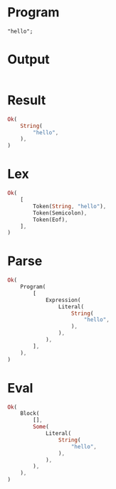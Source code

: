 # Program

```rustleaf
"hello";
```

# Output

```

```

# Result

```rust
Ok(
    String(
        "hello",
    ),
)
```

# Lex

```rust
Ok(
    [
        Token(String, "hello"),
        Token(Semicolon),
        Token(Eof),
    ],
)
```

# Parse

```rust
Ok(
    Program(
        [
            Expression(
                Literal(
                    String(
                        "hello",
                    ),
                ),
            ),
        ],
    ),
)
```

# Eval

```rust
Ok(
    Block(
        [],
        Some(
            Literal(
                String(
                    "hello",
                ),
            ),
        ),
    ),
)
```
